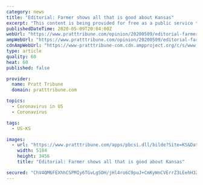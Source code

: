 ```yaml
---
category: news
title: "Editorial: Farmer shows all that is good about Kansas"
excerpt: "This content is being provided for free as a public service to our readers during the coronavirus outbreak. Please support journalism by subscribing to"
publishedDateTime: 2020-05-09T20:04:00Z
webUrl: "https://www.pratttribune.com/opinion/20200509/editorial-farmer-shows-all-that-is-good-about-kansas"
ampWebUrl: "https://www.pratttribune.com/opinion/20200509/editorial-farmer-shows-all-that-is-good-about-kansas?template=ampart"
cdnAmpWebUrl: "https://www-pratttribune-com.cdn.ampproject.org/c/s/www.pratttribune.com/opinion/20200509/editorial-farmer-shows-all-that-is-good-about-kansas?template=ampart"
type: article
quality: 60
heat: 60
published: false

provider:
  name: Pratt Tribune
  domain: pratttribune.com

topics:
  - Coronavirus in US
  - Coronavirus

tags:
  - US-KS

images:
  - url: "https://www.pratttribune.com/apps/pbcsi.dll/bilde?Site=KS&Date=20200509&Category=OPINION&ArtNo=200509138&Ref=AR"
    width: 5184
    height: 3456
    title: "Editorial: Farmer shows all that is good about Kansas"

secured: "ChV4QM6FEXhhCSPMIy6TGvLgSOH/jHl4ro6C9puJ+CmKyWnCVErrZ3LEehH3Z1XY2eTRGiDNvxytJKOZB1aVRf/29JcwPSoPrs9hNmfOui5Khf3be3pihkKjNaL0OteZfOvHeYUPS01KN6ST9at+Bb8l6A0bYTxwCQ4ErqeFkIHW3gOX4n0BA1cSOrgavdWqXdlF51cHC2h9U6vHviRP7IsZh12ryNZw8z0QGthjF9Hrtzo5Yy93z0/7veByUDLC6sfgUnPw5AANnNW+I8ZpHoFeIDul+W/sbaCo09Lrx6Vu7qDPtSJeY1l66CpKqpV1;05WUjDdwvFdeLlS3Plb2Xw=="
---
```


